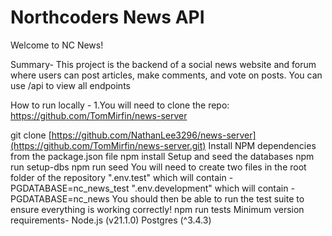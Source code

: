 # Northcoders News API

Welcome to NC News!

Summary-
This project is the backend of a social news website and forum where users can post articles, make comments, and vote on posts. You can use /api to view all endpoints

How to run locally -
1.You will need to clone the repo: https://github.com/TomMirfin/news-server

git clone [https://github.com/NathanLee3296/news-server](https://github.com/TomMirfin/news-server.git)
Install NPM dependencies from the package.json file
npm install
Setup and seed the databases
npm run setup-dbs
npm run seed
You will need to create two files in the root folder of the repository
".env.test" which will contain -PGDATABASE=nc_news_test
".env.development" which will contain - PGDATABASE=nc_news
You should then be able to run the test suite to ensure everything is working correctly!
npm run tests
Minimum version requirements-
Node.js (v21.1.0)
Postgres (^3.4.3)
